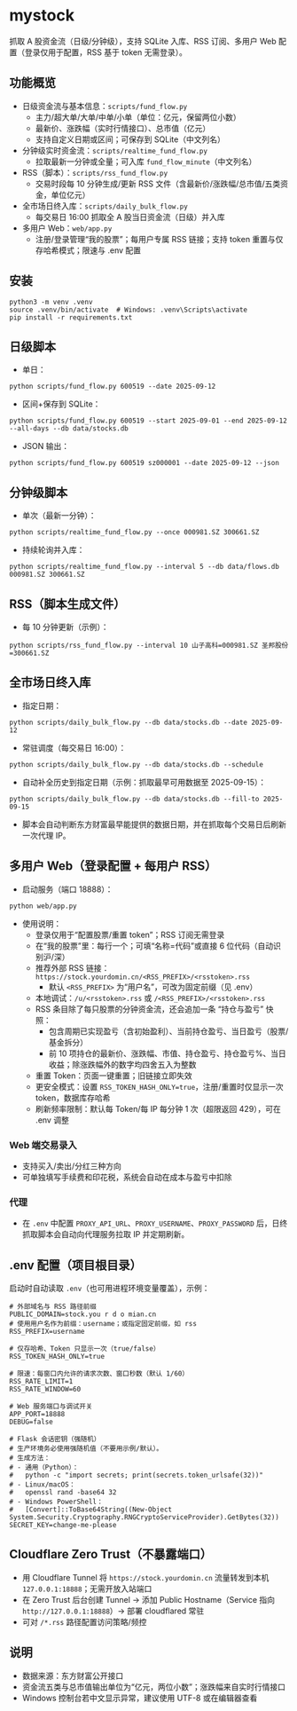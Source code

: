 # mystock

抓取 A 股资金流（日级/分钟级），支持 SQLite 入库、RSS 订阅、多用户 Web 配置（登录仅用于配置，RSS 基于 token 无需登录）。

## 功能概览
- 日级资金流与基本信息：`scripts/fund_flow.py`
  - 主力/超大单/大单/中单/小单（单位：亿元，保留两位小数）
  - 最新价、涨跌幅（实时行情接口）、总市值（亿元）
  - 支持自定义日期或区间；可保存到 SQLite（中文列名）
- 分钟级实时资金流：`scripts/realtime_fund_flow.py`
  - 拉取最新一分钟或全量；可入库 `fund_flow_minute`（中文列名）
- RSS（脚本）：`scripts/rss_fund_flow.py`
  - 交易时段每 10 分钟生成/更新 RSS 文件（含最新价/涨跌幅/总市值/五类资金，单位亿元）
- 全市场日终入库：`scripts/daily_bulk_flow.py`
  - 每交易日 16:00 抓取全 A 股当日资金流（日级）并入库
- 多用户 Web：`web/app.py`
  - 注册/登录管理“我的股票”；每用户专属 RSS 链接；支持 token 重置与仅存哈希模式；限速与 .env 配置

## 安装
```
python3 -m venv .venv
source .venv/bin/activate  # Windows: .venv\Scripts\activate
pip install -r requirements.txt
```

## 日级脚本
- 单日：
```
python scripts/fund_flow.py 600519 --date 2025-09-12
```
- 区间+保存到 SQLite：
```
python scripts/fund_flow.py 600519 --start 2025-09-01 --end 2025-09-12 --all-days --db data/stocks.db
```
- JSON 输出：
```
python scripts/fund_flow.py 600519 sz000001 --date 2025-09-12 --json
```

## 分钟级脚本
- 单次（最新一分钟）：
```
python scripts/realtime_fund_flow.py --once 000981.SZ 300661.SZ
```
- 持续轮询并入库：
```
python scripts/realtime_fund_flow.py --interval 5 --db data/flows.db 000981.SZ 300661.SZ
```

## RSS（脚本生成文件）
- 每 10 分钟更新（示例）：
```
python scripts/rss_fund_flow.py --interval 10 山子高科=000981.SZ 圣邦股份=300661.SZ
```

## 全市场日终入库
- 指定日期：
```
python scripts/daily_bulk_flow.py --db data/stocks.db --date 2025-09-12
```
- 常驻调度（每交易日 16:00）：
```
python scripts/daily_bulk_flow.py --db data/stocks.db --schedule
```
- 自动补全历史到指定日期（示例：抓取最早可用数据至 2025-09-15）：
```
python scripts/daily_bulk_flow.py --db data/stocks.db --fill-to 2025-09-15
```
  - 脚本会自动判断东方财富最早能提供的数据日期，并在抓取每个交易日后刷新一次代理 IP。

## 多用户 Web（登录配置 + 每用户 RSS）
- 启动服务（端口 18888）：
```
python web/app.py
```
- 使用说明：
  - 登录仅用于“配置股票/重置 token”；RSS 订阅无需登录
  - 在“我的股票”里：每行一个；可填“名称=代码”或直接 6 位代码（自动识别沪/深）
  - 推荐外部 RSS 链接：`https://stock.yourdomin.cn/<RSS_PREFIX>/<rsstoken>.rss`
    - 默认 `<RSS_PREFIX>` 为“用户名”，可改为固定前缀（见 .env）
  - 本地调试：`/u/<rsstoken>.rss` 或 `/<RSS_PREFIX>/<rsstoken>.rss`
  - RSS 条目除了每只股票的分钟资金流，还会追加一条 “持仓与盈亏” 快照：
    - 包含周期已实现盈亏（含初始盈利）、当前持仓盈亏、当日盈亏（股票/基金拆分）
    - 前 10 项持仓的最新价、涨跌幅、市值、持仓盈亏、持仓盈亏%、当日收益；除涨跌幅外的数字均四舍五入为整数
  - 重置 Token：页面一键重置；旧链接立即失效
  - 更安全模式：设置 `RSS_TOKEN_HASH_ONLY=true`，注册/重置时仅显示一次 token，数据库存哈希
  - 刷新频率限制：默认每 Token/每 IP 每分钟 1 次（超限返回 429），可在 .env 调整

### Web 端交易录入
- 支持买入/卖出/分红三种方向
- 可单独填写手续费和印花税，系统会自动在成本与盈亏中扣除

### 代理
- 在 `.env` 中配置 `PROXY_API_URL`、`PROXY_USERNAME`、`PROXY_PASSWORD` 后，日终抓取脚本会自动向代理服务拉取 IP 并定期刷新。

## .env 配置（项目根目录）
启动时自动读取 `.env`（也可用进程环境变量覆盖），示例：
```
# 外部域名与 RSS 路径前缀
PUBLIC_DOMAIN=stock.you r d o mian.cn
# 使用用户名作为前缀：username；或指定固定前缀，如 rss
RSS_PREFIX=username

# 仅存哈希、Token 只显示一次（true/false）
RSS_TOKEN_HASH_ONLY=true

# 限速：每窗口内允许的请求次数、窗口秒数（默认 1/60）
RSS_RATE_LIMIT=1
RSS_RATE_WINDOW=60

# Web 服务端口与调试开关
APP_PORT=18888
DEBUG=false

# Flask 会话密钥（强随机）
# 生产环境务必使用强随机值（不要用示例/默认）。
# 生成方法：
# - 通用（Python）：
#   python -c "import secrets; print(secrets.token_urlsafe(32))"
# - Linux/macOS：
#   openssl rand -base64 32
# - Windows PowerShell：
#   [Convert]::ToBase64String((New-Object System.Security.Cryptography.RNGCryptoServiceProvider).GetBytes(32))
SECRET_KEY=change-me-please
```

## Cloudflare Zero Trust（不暴露端口）
- 用 Cloudflare Tunnel 将 `https://stock.yourdomin.cn` 流量转发到本机 `127.0.0.1:18888`；无需开放入站端口
- 在 Zero Trust 后台创建 Tunnel → 添加 Public Hostname（Service 指向 `http://127.0.0.1:18888`）→ 部署 cloudflared 常驻
- 可对 `/*.rss` 路径配置访问策略/频控

## 说明
- 数据来源：东方财富公开接口
- 资金流五类与总市值输出单位为“亿元，两位小数”；涨跌幅来自实时行情接口
- Windows 控制台若中文显示异常，建议使用 UTF-8 或在编辑器查看
